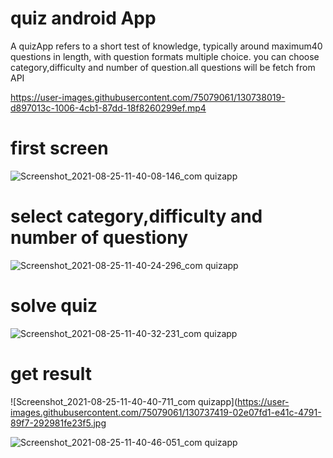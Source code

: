 # quiz android App
 A quizApp refers to a short test of knowledge, typically around maximum40 questions in length, with question formats multiple choice. you can choose category,difficulty and number of question.all questions will be fetch from API
 
 
 

https://user-images.githubusercontent.com/75079061/130738019-d897013c-1006-4cb1-87dd-18f8260299ef.mp4


 # first screen
 
 
![Screenshot_2021-08-25-11-40-08-146_com quizapp](https://user-images.githubusercontent.com/75079061/130737295-c938b000-8b7a-43c6-85c8-982f2ffe0fc5.jpg)

 # select category,difficulty and number of questiony
 
![Screenshot_2021-08-25-11-40-24-296_com quizapp](https://user-images.githubusercontent.com/75079061/130737365-9dd1fc64-11bf-478b-a1e7-e8ff50f2f6f6.jpg)

# solve quiz

![Screenshot_2021-08-25-11-40-32-231_com quizapp](https://user-images.githubusercontent.com/75079061/130737400-894948dd-f9e1-4890-a06c-b80bda368460.jpg)

# get result

![Screenshot_2021-08-25-11-40-40-711_com quizapp](https://user-images.githubusercontent.com/75079061/130737419-02e07fd1-e41c-4791-89f7-292981fe23f5.jpg

![Screenshot_2021-08-25-11-40-46-051_com quizapp](https://user-images.githubusercontent.com/75079061/130737432-c687113e-0038-463d-97ca-e35817bd8a56.jpg)
